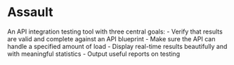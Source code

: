 # Assault

An API integration testing tool with three central goals:
    - Verify that results are valid and complete against an API blueprint
    - Make sure the API can handle a specified amount of load
    - Display real-time results beautifully and with meaningful statistics
    - Output useful reports on testing